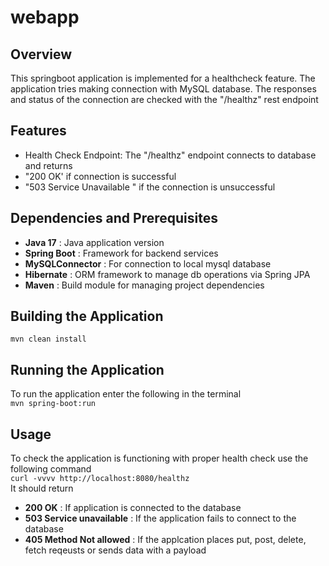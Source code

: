 # webapp

## Overview
This springboot application is implemented for a healthcheck feature.
The application tries making connection with MySQL database.
The responses and status of the connection are checked with the "/healthz" rest endpoint

## Features

- Health Check Endpoint: The "/healthz" endpoint connects to database and returns
- "200 OK' if connection is successful
- "503 Service Unavailable " if the connection is unsuccessful


## Dependencies and Prerequisites
- **Java 17** : Java application version
- **Spring Boot** : Framework for backend services
- **MySQLConnector** : For connection to local mysql database
- **Hibernate** : ORM framework to manage db operations via Spring JPA
- **Maven** : Build module for managing project dependencies

## Building the Application
``mvn clean install``

## Running the Application
To run the application enter the following in the terminal  
``mvn spring-boot:run``

## Usage
To check the application is functioning with proper health check use the following command  
``curl -vvvv http://localhost:8080/healthz``  
It should return
- **200 OK** : If application is connected to the database
- **503 Service unavailable** : If the application fails to connect to the database
- **405 Method Not allowed** : If the applcation places put, post, delete, fetch reqeusts or sends data with a payload